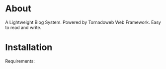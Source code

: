 About
======

A Lightweight Blog System. Powered by Tornadoweb Web Framework. Easy to read and write.

Installation
======

Requirements:
